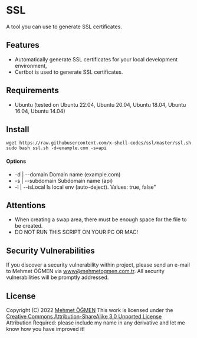 # SSL

A tool you can use to generate SSL certificates.

## Features

* Automatically generate SSL certificates for your local development environment,
* Certbot is used to generate SSL certificates.

## Requirements

* Ubuntu (tested on Ubuntu 22.04, Ubuntu 20.04, Ubuntu 18.04, Ubuntu 16.04, Ubuntu 14.04)

## Install

```
wget https://raw.githubusercontent.com/x-shell-codes/ssl/master/ssl.sh
sudo bash ssl.sh -d=example.com -s=api
```

#### Options

- -d | --domain Domain name (example.com)
- -s | --subdomain Subdomain name (api)
- -l | --isLocal Is local env (auto-deject). Values: true, false"

## Attentions

* When creating a swap area, there must be enough space for the file to be created.
* DO NOT RUN THIS SCRIPT ON YOUR PC OR MAC!

## Security Vulnerabilities

If you discover a security vulnerability within project, please send an e-mail to Mehmet ÖĞMEN
via [www@mehmetogmen.com.tr](mailto:www@mehmetogmen.com.tr). All security vulnerabilities will be promptly addressed.

## License

Copyright (C) 2022 [Mehmet ÖĞMEN](https://github.com/X-Adam)
This work is licensed under
the [Creative Commons Attribution-ShareAlike 3.0 Unported License](http://creativecommons.org/licenses/by-sa/3.0/)  
Attribution Required: please include my name in any derivative and let me know how you have improved it!
